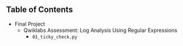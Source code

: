 Table of Contents
-----------------

  * Final Project
    * Qwiklabs Assessment: Log Analysis Using Regular Expressions <br>
        * `01_ticky_check.py`

